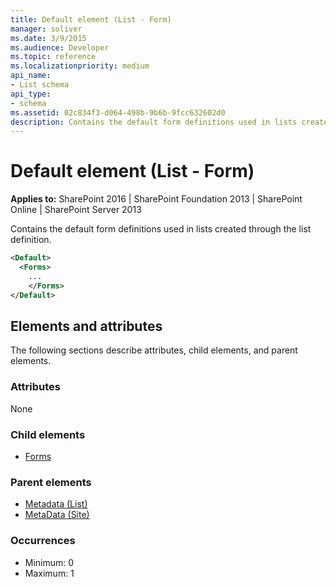 ```yaml
---
title: Default element (List - Form)
manager: soliver
ms.date: 3/9/2015
ms.audience: Developer
ms.topic: reference
ms.localizationpriority: medium
api_name:
- List schema
api_type:
- schema
ms.assetid: 02c834f3-d064-498b-9b6b-9fcc632602d0
description: Contains the default form definitions used in lists created through the list definition.
---
```


# Default element (List - Form)

**Applies to:** SharePoint 2016 | SharePoint Foundation 2013 | SharePoint Online | SharePoint Server 2013

Contains the default form definitions used in lists created through the list definition.

```XML
<Default>
  <Forms>
    ...
    </Forms>
</Default>
```

## Elements and attributes

The following sections describe attributes, child elements, and parent elements.

### Attributes

None

### Child elements

- [Forms](forms-element-list.md)

### Parent elements

- [Metadata (List)](metadata-element-list.md)
- [MetaData (Site)](metadata-element-site.md)

### Occurrences

- Minimum: 0
- Maximum: 1

<br/>
